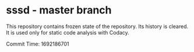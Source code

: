 # sssd - master branch

This repository contains frozen state of the repository.
Its history is cleared. It is used only for static code
analysis with Codacy.

Commit Time: 1692186701
